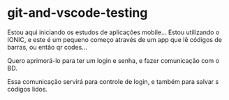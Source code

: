 # git-and-vscode-testing

Estou aqui iniciando os estudos de aplicações mobile... 
Estou utilizando o IONIC, e este é um pequeno começo através de um app que
lê códigos de barras, ou então qr codes...

Quero aprimorá-lo para ter um login e senha, e fazer comunicação com o BD.

Essa comunicação servirá para controle de login, e também para salvar s códigos lidos.
